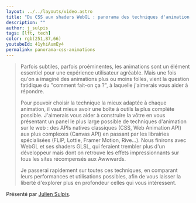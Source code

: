 ```yaml
---
layout: ../../layouts/video.astro
title: "Du CSS aux shaders WebGL : panorama des techniques d'animation en 2023 #LFT 02/06/23"
description: ""
author: j_sulpis
tags: [lft, tech]
color: rgb(251,87,66)
youtubeId: 41yhiAumEy4
permalink: panorama-css-animations
---
```


> Parfois subtiles, parfois proéminentes, les animations sont un élément essentiel pour une expérience utilisateur agréable. Mais une fois qu'on a imaginé des animations plus ou moins folles, vient la question fatidique du "comment fait-on ça ?", à laquelle j'aimerais vous aider à répondre.
>
> Pour pouvoir choisir la technique la mieux adaptée à chaque animation, il vaut mieux avoir une boîte à outils la plus complète possible. J'aimerais vous aider à construire la vôtre en vous présentant un panel le plus large possible de techniques d'animation sur le web : des APIs natives classiques (CSS, Web Animation API) aux plus complexes (Canvas API) en passant par les librairies spécialisées (FLIP, Lottie, Framer Motion, Rive...). Nous finirons avec WebGL et ses shaders GLSL, qui feraient trembler plus d'un développeur mais dont on retrouve les effets impressionnants sur tous les sites récompensés aux Awwwards.
>
> Je passerai rapidement sur toutes ces techniques, en comparant leurs performances et utilisations possibles, afin de vous laisser la liberté d'explorer plus en profondeur celles qui vous intéressent.

Présenté par [Julien Sulpis](https://github.com/jsulpis).